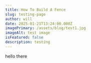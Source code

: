 ```yaml
---
title: How To Build A Fence
slug: testing-page
author: will
date: 2025-01-21T13:24:00.000Z
imagePrimary: /assets/blog/test1.jpg
imageAlt: test image
isFeatured: false
description: testing
---
```

hello there
